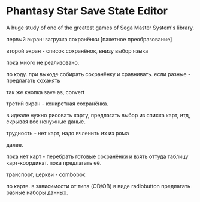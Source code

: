 # Phantasy Star Save State Editor

A huge study of one of the greatest games of Sega Master System's library.

первый экран: загрузка сохранёнки
[пакетное преобразование]

второй экран - список сохранёнок, внизу выбор языка

пока много не реализовано.

по коду.
при выходе собирать сохранёнку и сравнивать. если разные - предлагать соханять

так же кнопка save as, convert

третий экран - конкретная сохранёнка.

в идеале нужно рисовать карту, предлагать выбор из списка карт, итд, скрывая все
ненужные даные.

трудность - нет карт, надо вчленить их из рома

далее.

пока нет карт - перебрать готовые сохранёнки и взять оттуда таблицу карт-координат. пока предлагать её.

транспорт, церкви - combobox

по карте. в зависимости от типа (OD/OB) в виде radiobutton предлагать разные наборы данных.